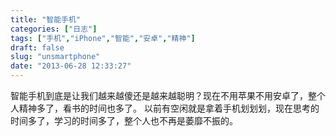 ```yaml
---
title: "智能手机"
categories: ["日志"]
tags: ["手机","iPhone","智能","安卓","精神"]
draft: false
slug: "unsmartphone"
date: "2013-06-28 12:33:27"
---
```


智能手机到底是让我们越来越傻还是越来越聪明？现在不用苹果不用安卓了，整个人精神多了，看书的时间也多了。
以前有空闲就是拿着手机划划划，现在思考的时间多了，学习的时间多了，整个人也不再是萎靡不振的。
